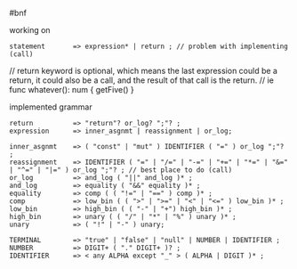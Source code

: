 #bnf

working on
```
statement       => expression* | return ; // problem with implementing (call)
```
// return keyword is optional, which means the last expression could be a return, it could also be a call, and the result of that call is the return.
// ie func whatever(): num { getFive() }

implemented grammar 
```
return          => "return"? or_log? ";"? ;
expression      => inner_asgnmt | reassignment | or_log; 

inner_asgnmt    => ( "const" | "mut" ) IDENTIFIER ( "=" ) or_log ";"? ;
reassignment    => IDENTIFIER ( "=" | "/=" | "-=" | "+=" | "*=" | "&=" | "^=" | "|=" ) or_log ";"? ; // best place to do (call)
or_log          => and_log ( "||" and_log )* ;
and_log         => equality ( "&&" equality )* ;
equality        => comp ( ( "!=" | "==" ) comp )* ;
comp            => low_bin ( ( ">" | ">=" | "<" | "<=" ) low_bin )* ;
low_bin         => high_bin ( ( "-" | "+") high_bin )* ;
high_bin        => unary ( ( "/" | "*" | "%" ) unary )* ;
unary           => ( "!" | "-" ) unary;

TERMINAL        => "true" | "false" | "null" | NUMBER | IDENTIFIER ;
NUMBER          => DIGIT+ ( "." DIGIT+ )? ;
IDENTIFIER      => < any ALPHA except "_" > ( ALPHA | DIGIT )* ;
```
